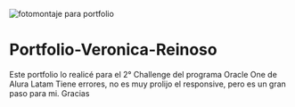 ![fotomontaje para portfolio](https://github.com/VeroReinoso/Portfolio-Veronica-Reinoso/assets/94115162/cd6d94ef-dbd2-4d00-9995-b216ec18d465)
# Portfolio-Veronica-Reinoso
Este portfolio lo realicé para el 2° Challenge del programa Oracle One de Alura Latam
Tiene errores, no es muy prolijo el responsive, pero es un gran paso para mi. Gracias
